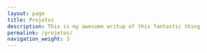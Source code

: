 ```yaml
---
layout: page
title: Projetos
description: This is my awesome writup of this fantastic thing
permalink: /projetos/
navigation_weight: 3
---
```


<div class="cf">
  <div class="fl w-50 w-25-ns">
    <a href="#" class="db aspect-ratio aspect-ratio--1x1 dim">
      <span role="img" aria-label="Beyoncé" style="background-image:url(http://mrmrs.github.io/photos/beyonce.jpg);" class="bg-center cover aspect-ratio--object"></span>
    </a>
  </div>
  <div class="fl w-50 w-25-ns">
    <a href="#" class="db aspect-ratio aspect-ratio--1x1 dim">
      <span role="img" aria-label="Kaytranada" style="background-image:url(http://mrmrs.github.io/photos/kaytranada.jpg);" class="bg-center cover aspect-ratio--object"></span>
    </a>
  </div>
  <div class="fl w-50 w-25-ns">
    <a href="#" class="db aspect-ratio aspect-ratio--1x1 dim">
      <span role="img" aria-label="Woman - Justice" style="background-image:url(http://mrmrs.github.io/photos/justice.jpg);" class="bg-center cover aspect-ratio--object"></span>
    </a>
  </div>
  <div class="fl w-50 w-25-ns">
    <a href="#" class="db aspect-ratio aspect-ratio--1x1 dim">
      <span role="img" aria-label="Skin - Flume" style="background-image:url(http://mrmrs.github.io/photos/flume.jpg);" class="bg-center cover aspect-ratio--object"></span>
    </a>
  </div>
  <div class="fl w-50">
    <a href="#" class="db aspect-ratio aspect-ratio--1x1 dim">
      <span role="img" aria-label="Seat at Table Solange" style="background-image:url(http://mrmrs.github.io/photos/solange.jpg);" class="bg-center cover aspect-ratio--object"></span>
    </a>
  </div>
  <div class="fl w-50 w-25-ns">
    <a href="#" class="db aspect-ratio aspect-ratio--1x1 dim">
      <span role="img" aria-label="Untitled Unmastered - Kendrick Lamar" style="background-image:url(http://mrmrs.github.io/photos/untitledunmastered.jpg);" class="bg-center cover aspect-ratio--object"></span>
    </a>
  </div>
  <div class="fl w-100 w-25-ns">
    <a href="#" class="db aspect-ratio aspect-ratio--1x1 dim">
      <span role="img" aria-label="Moon Shaped Pool 2" style="background-image:url(http://mrmrs.github.io/photos/moonshapedpool.jpg);" class="bg-center cover aspect-ratio--object"></span>
    </a>
  </div>
  <div class="fl w-50 w-25-ns">
    <a href="#" class="db aspect-ratio aspect-ratio--1x1 dim">
      <span role="img" aria-label="Colour Anything 2" style="background-image:url(http://mrmrs.github.io/photos/colouranything.jpg);" class="bg-center cover aspect-ratio--object"></span>
    </a>
  </div>
  <div class="fl w-50 w-25-ns">
    <a href="#" class="db aspect-ratio aspect-ratio--1x1 dim">
      <span role="img" aria-label="Good Luck Do Your Best" style="background-image:url(http://mrmrs.github.io/photos/goldpanda.jpg);" class="bg-center cover aspect-ratio--object"></span>
    </a>
  </div>
  <div class="fl w-100 w-50-m w-25-ns">
    <a href="#" class="db aspect-ratio aspect-ratio--1x1 dim">
      <span role="img" aria-label="32 Levels Clams Casino" style="background-image:url(http://mrmrs.github.io/photos/clamscasino.jpg);" class="bg-center cover aspect-ratio--object"></span>
    </a>
    <a href="#" class="db aspect-ratio aspect-ratio--1x1 dim">
      <span role="img" aria-label="Danny Brown Atrocity Exhibition Exclusive" style="background-image:url(http://mrmrs.github.io/photos/dannybrown.jpg);" class="bg-center cover aspect-ratio--object"></span>
    </a>
  </div>
  <div class="fl w-100 w-50-m w-25-l">
    <div class="fl w-100">
      <a href="#" class="db aspect-ratio aspect-ratio--1x1 dim">
        <span role="img" aria-label="Human Energy - Machinedrum" style="background-image:url(http://mrmrs.github.io/photos/humanenergy.jpg);" class="bg-center cover aspect-ratio--object"></span>
      </a>
    </div>
    <div class="fl w-100">
      <div class="fl w-50">
        <a href="#" class="db aspect-ratio aspect-ratio--1x1 dim">
          <span role="img" aria-label="Moodymann - DJ Kicks" style="background-image:url(http://mrmrs.github.io/photos/moodyman.jpg);" class="bg-center cover aspect-ratio--object"></span>
        </a>
      </div>
      <div class="fl w-50">
        <a href="#" class="db aspect-ratio aspect-ratio--1x1 dim">
          <span role="img" aria-label="Stranger Things Netflix Original Soundtrack" style="background-image:url(http://mrmrs.github.io/photos/strangerthings.jpg);" class="bg-center cover aspect-ratio--object"></span>
        </a>
      </div>
      <div class="fl w-50">
        <a href="#" class="db aspect-ratio aspect-ratio--1x1 dim">
          <span role="img" aria-label="How Be Human Being LP" style="background-image:url(http://mrmrs.github.io/photos/glassanimals.jpg);" class="bg-center cover aspect-ratio--object"></span>
        </a>
      </div>
      <div class="fl w-50">
        <a href="#" class="db aspect-ratio aspect-ratio--1x1 dim">
          <span role="img" aria-label="22 Million - Bon Iver" style="background-image:url(http://mrmrs.github.io/photos/boniver.jpg);" class="bg-center cover aspect-ratio--object"></span>
        </a>
      </div>
    </div>
  </div>
  <div class="fl w-100 w-50-l">
    <a href="#" class="db aspect-ratio aspect-ratio--1x1 dim">
      <span role="img" aria-label="Malibu -  Anderson Paak" style="background-image:url(http://mrmrs.github.io/photos/paak.jpg);" class="bg-center cover aspect-ratio--object"></span>
    </a>
  </div>
</div>

